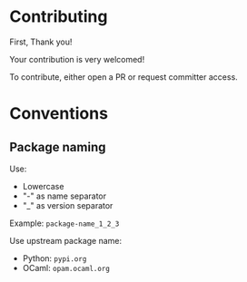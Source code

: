 # Contributing

First, Thank you!

Your contribution is very welcomed!

To contribute, either open a PR or request committer access.

# Conventions

## Package naming

Use:
- Lowercase
- "-" as name separator
- "_" as version separator


Example: `package-name_1_2_3`

Use upstream package name:
  - Python: `pypi.org`
  - OCaml: `opam.ocaml.org`
